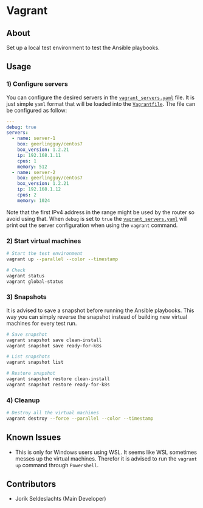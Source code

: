# Vagrant

## About
Set up a local test environment to test the Ansible playbooks.


## Usage

### 1) Configure servers
You can configure the desired servers in the [`vagrant_servers.yaml`](./vagrant_servers.yaml) file. It is just simple `yaml` format that will be loaded into the [`Vagrantfile`](./Vagrantfile). The file can be configured as follow:
```yaml
---
debug: true
servers:
  - name: server-1
    box: geerlingguy/centos7
    box_version: 1.2.21
    ip: 192.168.1.11
    cpus: 1
    memory: 512
  - name: server-2
    box: geerlingguy/centos7
    box_version: 1.2.21
    ip: 192.168.1.12
    cpus: 2
    memory: 1024
```
Note that the first IPv4 address in the range might be used by the router so avoid using that.
When `debug` is set to `true` the [`vagrant_servers.yaml`](./vagrant_servers.yaml) will print out the server configuration when using the `vagrant` command.

### 2) Start virtual machines
```sh
# Start the test environment
vagrant up --parallel --color --timestamp

# Check
vagrant status
vagrant global-status
```

### 3) Snapshots
It is advised to save a snapshot before running the Ansible playbooks. This way you can simply reverse the snapshot instead of building new virtual machines for every test run.
```sh
# Save snapshot
vagrant snapshot save clean-install
vagrant snapshot save ready-for-k8s

# List snapshots
vagrant snapshot list

# Restore snapshot
vagrant snapshot restore clean-install
vagrant snapshot restore ready-for-k8s
```

### 4) Cleanup
```sh
# Destroy all the virtual machines
vagrant destroy --force --parallel --color --timestamp
```


## Known Issues
- This is only for Windows users using WSL. It seems like WSL sometimes messes up the virtual machines. Therefor it is advised to run the `vagrant up` command through `Powershell`.


## Contributors
- Jorik Seldeslachts (Main Developer)
